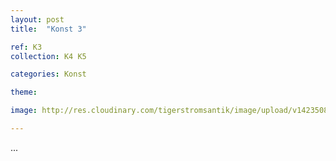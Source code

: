```yaml
---
layout: post
title:  "Konst 3"

ref: K3
collection: K4 K5

categories: Konst

theme: 

image: http://res.cloudinary.com/tigerstromsantik/image/upload/v1423508139/Mask_Igbo_rpc6p7.jpg

---
```


...
